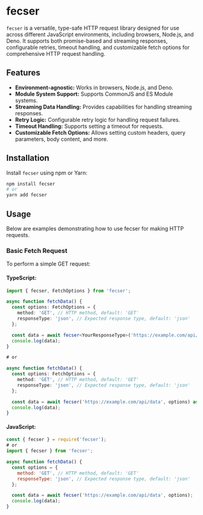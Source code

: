 # fecser

`fecser` is a versatile, type-safe HTTP request library designed for use across different JavaScript environments, including browsers, Node.js, and Deno. It supports both promise-based and streaming responses, configurable retries, timeout handling, and customizable fetch options for comprehensive HTTP request handling.

## Features

- **Environment-agnostic:** Works in browsers, Node.js, and Deno.
- **Module System Support:** Supports CommonJS and ES Module systems.
- **Streaming Data Handling:** Provides capabilities for handling streaming responses.
- **Retry Logic:** Configurable retry logic for handling request failures.
- **Timeout Handling:** Supports setting a timeout for requests.
- **Customizable Fetch Options:** Allows setting custom headers, query parameters, body content, and more.

## Installation

Install `fecser` using npm or Yarn:

```bash
npm install fecser
# or
yarn add fecser
```

## Usage

Below are examples demonstrating how to use fecser for making HTTP requests.

### Basic Fetch Request

To perform a simple GET request:

#### TypeScript:

```typescript
import { fecser, FetchOptions } from 'fecser';

async function fetchData() {
  const options: FetchOptions = {
    method: 'GET', // HTTP method, default: 'GET'
    responseType: 'json', // Expected response type, default: 'json'
  };

  const data = await fecser<YourResponseType>('https://example.com/api/data', options);
  console.log(data);
}

# or

async function fetchData() {
  const options: FetchOptions = {
    method: 'GET', // HTTP method, default: 'GET'
    responseType: 'json', // Expected response type, default: 'json'
  };

  const data = await fecser('https://example.com/api/data', options) as YourResponseType;
  console.log(data);
}
```


#### JavaScript:

```javascript
const { fecser } = require('fecser');
# or
import { fecser } from 'fecser';

async function fetchData() {
  const options = {
    method: 'GET', // HTTP method, default: 'GET'
    responseType: 'json', // Expected response type, default: 'json'
  };

  const data = await fecser('https://example.com/api/data', options);
  console.log(data);
}
```





